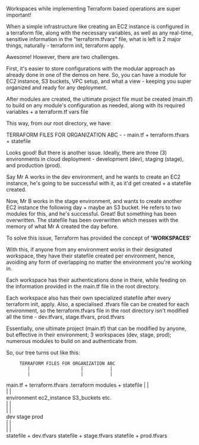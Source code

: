 Workspaces while implementing Terraform based operations are super important!

When a simple infrastructure like creating an EC2 instance is configured in a terraform file, along with the necessary variables, as well as any real-time, sensitive information in the "terraform.tfvars" file, what is left is 2 major things, naturally - terraform init, terraform apply.

Awesome! However, there are two challenges.

First, it's easier to store configurations with the modular approach as already done in one of the demos on here. So, you can have a module for EC2 instance, S3 buckets, VPC setup, and what a view - keeping you super organized and ready for any deployment.

After modules are created, the ultimate project file must be created (main.tf) to build on any module's configuration as needed, along with its required variables + a terraform.tf vars file

This way, from our root directory, we have: 

TERRAFORM FILES FOR ORGANIZATION ABC 
                -
                -
    main.tf     +    terraform.tfvars  +  statefile

Looks good! But there is another issue. Ideally, there are three (3) environments in cloud deployment - development (dev), staging (stage), and production (prod).

Say Mr A works in the dev environment, and he wants to create an EC2 instance, he's going to be successful with it, as it'd get created + a statefile created.

Now, Mr B works in the stage environment, and wants to create another EC2 instance the following day + maybe an S3 bucket. He refers to two modules for this, and he's successful. Great! But something has been overwritten. The statefile has been overwritten which messes with the memory of what Mr A created the day before.

To solve this issue, Terraform has provided the concept of **'WORKSPACES'**

With this, if anyone from any environment works in their designated workspace, they have their statefile created per environment, hence, avoiding any form of overlapping no matter the environment you're working in.

Each workspace has their authentications done in there, while feeding on the information provided in the main.tf file in the root directory. 

Each workspace also has their own specialized statefile after every terraform init, apply. Also, a specialised .tfvars file can be created for each environment, so the terraform.tfvars file in the root directory isn't modified all the time - dev.tfvars, stage.tfvars, prod.tfvars

Essentially, one ultimate project (main.tf) that can be modified by anyone, but effective in their environment; 3 workspaces (dev, stage, prod); numerous modules to build on and authenticate from.

So, our tree turns out like this:

         TERRAFORM FILES FOR ORGANIZATION ABC 
            |                   |          |
            |                   |          |
main.tf + terraform.tfvars   .terraform    modules
     + statefile                |             |    \
                                |             |        \
                            environment   ec2_instance  S3_buckets etc.               
                             |   |     \
                            |    |        \
                           dev  stage       prod    
                           |     |                \
                           |     |                      \
        statefile + dev.tfvars statefile + stage.tfvars  statefile + prod.tfvars
